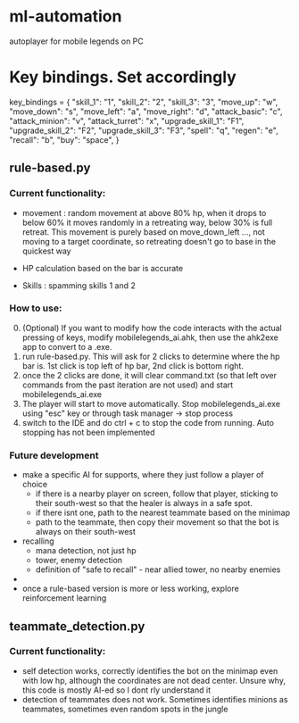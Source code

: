# ml-automation
autoplayer for mobile legends on PC

# Key bindings. Set accordingly
key_bindings = {
    "skill_1": "1",
    "skill_2": "2",
    "skill_3": "3",
    "move_up": "w",
    "move_down": "s",
    "move_left": "a",
    "move_right": "d",
    "attack_basic": "c",
    "attack_minion": "v",
    "attack_turret": "x",
    "upgrade_skill_1": "F1",
    "upgrade_skill_2": "F2",
    "upgrade_skill_3": "F3",
    "spell": "q",
    "regen": "e",
    "recall": "b",
    "buy": "space",
}

## rule-based.py
### Current functionality:
- movement : random movement at above 80% hp, when it drops to below 60% it moves randomly in a retreating way, below 30% is full retreat. This movement is purely based on move_down_left ..., not moving to a target coordinate, so retreating doesn't go to base in the quickest way

- HP calculation based on the bar is accurate

- Skills : spamming skills 1 and 2

### How to use:
0. (Optional) If you want to modify how the code interacts with the actual pressing of keys, modify mobilelegends_ai.ahk, then use the ahk2exe app to convert to a .exe. 
1. run rule-based.py. This will ask for 2 clicks to determine where the hp bar is. 1st click is top left of hp bar, 2nd click is bottom right.
2. once the 2 clicks are done, it will clear command.txt (so that left over commands from the past iteration are not used) and start mobilelegends_ai.exe
3. The player will start to move automatically. Stop mobilelegends_ai.exe using "esc" key or through task manager -> stop process
4. switch to the IDE and do ctrl + c to stop the code from running. Auto stopping has not been implemented

### Future development
- make a specific AI for supports, where they just follow a player of choice
    - if there is a nearby player on screen, follow that player, sticking to their south-west so that the healer is always in a safe spot.
    - if there isnt one, path to the nearest teammate based on the minimap
    - path to the teammate, then copy their movement so that the bot is always on their south-west
- recalling
    - mana detection, not just hp
    - tower, enemy detection
    - definition of "safe to recall" - near allied tower, no nearby enemies
- 
- once a rule-based version is more or less working, explore reinforcement learning

## teammate_detection.py
### Current functionality:
- self detection works, correctly identifies the bot on the minimap even with low hp, although the coordinates are not dead center. Unsure why, this code is mostly AI-ed so I dont rly understand it
- detection of teammates does not work. Sometimes identifies minions as teammates, sometimes even random spots in the jungle
